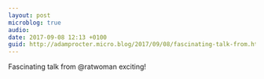 ```yaml
---
layout: post
microblog: true
audio: 
date: 2017-09-08 12:13 +0100
guid: http://adamprocter.micro.blog/2017/09/08/fascinating-talk-from.html
---
```

Fascinating talk from @ratwoman exciting! 
